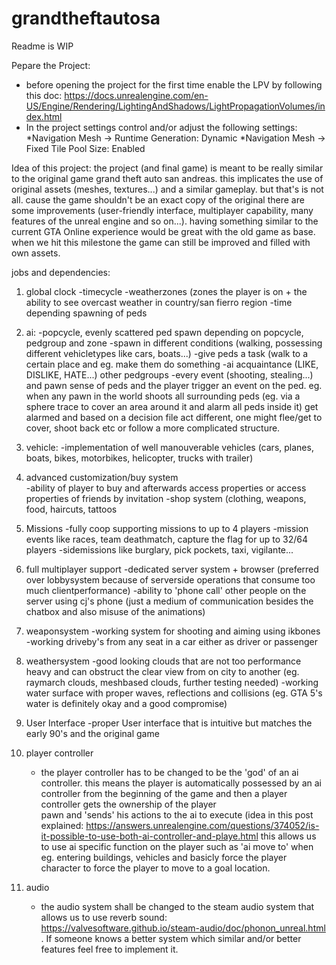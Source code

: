 # grandtheftautosa
Readme is WIP

Pepare the Project:
-  before opening the project for the first time enable the LPV by following this doc: 
   https://docs.unrealengine.com/en-US/Engine/Rendering/LightingAndShadows/LightPropagationVolumes/index.html
-  In the project settings control and/or adjust the following settings:
    *Navigation Mesh -> Runtime Generation: Dynamic
    *Navigation Mesh -> Fixed Tile Pool Size: Enabled

Idea of this project:
the project (and final game) is meant to be really similar to the original game grand theft auto san andreas. this implicates
the use of original assets (meshes, textures...) and a similar gameplay. but that's is not all. cause the game shouldn't be 
an exact copy of the original there are some improvements (user-friendly interface, multiplayer capability, many features of 
the unreal engine and so on...). having something similar to the current GTA Online experience would be great with the old
game as base. when we hit this milestone the game can still be improved and filled with own assets.

jobs and dependencies:
1. global clock
    -timecycle
    -weatherzones (zones the player is on + the ability to see overcast weather in country/san fierro region
    -time depending spawning of peds
    
2. ai:
    -popcycle, evenly scattered ped spawn depending on popcycle, pedgroup and zone
    -spawn in different conditions (walking, possessing different vehicletypes like cars, boats...)
    -give peds a task (walk to a certain place and eg. make them do something
    -ai acquaintance (LIKE, DISLIKE, HATE...) other pedgroups
    -every event (shooting, stealing...) and pawn sense of peds and the player trigger an event
     on the ped. eg. when any pawn in the world shoots all surrounding peds (eg. via a sphere trace to cover 
     an area around it and alarm all peds inside it) get alarmed and based on a decision file act different, one 
     might flee/get to cover, shoot back etc or follow a more complicated structure.
    
3. vehicle:
    -implementation of well manouverable vehicles (cars, planes, boats, bikes, motorbikes, helicopter, trucks with trailer)
    
4. advanced customization/buy system  
    -ability of player to buy and afterwards access properties or access properties of friends by invitation
    -shop system (clothing, weapons, food, haircuts, tattoos
    
5. Missions
    -fully coop supporting missions to up to 4 players
    -mission events like races, team deathmatch, capture the flag for up to 32/64 players
    -sidemissions like burglary, pick pockets, taxi, vigilante...
    
6. full multiplayer support
    -dedicated server system + browser (preferred over lobbysystem because of serverside operations 
     that consume too much clientperformance) 
    -ability to 'phone call' other people on the server using cj's phone 
     (just a medium of communication besides the chatbox and also misuse of the animations) 
    
7. weaponsystem
    -working system for shooting and aiming using ikbones
    -working driveby's from any seat in a car either as driver or passenger
    
8. weathersystem
    -good looking clouds that are not too performance heavy and can obstruct the clear view from on city to another 
     (eg. raymarch clouds, meshbased clouds, further testing needed)
    -working water surface with proper waves, reflections and collisions 
     (eg. GTA 5's water is definitely okay and a good compromise)
    
9. User Interface
    -proper User interface that is intuitive but matches the early 90's and the original game
    
10. player controller
    - the player controller has to be changed to be the 'god' of an ai controller. this means the player is automatically
      possessed by an ai controller from the beginning of the game and then a player controller gets the ownership of the player              
      pawn and 'sends' his actions to the ai to execute 
      (idea in this post explained: 
      https://answers.unrealengine.com/questions/374052/is-it-possible-to-use-both-ai-controller-and-playe.html
      this allows us to use ai specific function on the player such as 'ai move to' when eg. entering buildings, 
      vehicles and basicly force the player character to force the player to move to a goal location.
      
11. audio
    - the audio system shall be changed to the steam audio system that allows us to use reverb sound: 
     https://valvesoftware.github.io/steam-audio/doc/phonon_unreal.html . If someone knows a better system which similar 
     and/or better features feel free to implement it.
     
      
